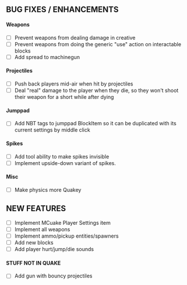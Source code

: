 ## BUG FIXES / ENHANCEMENTS

#### Weapons
- [ ] Prevent weapons from dealing damage in creative
- [ ] Prevent weapons from doing the generic "use" action on interactable blocks
- [ ] Add spread to machinegun

#### Projectiles
- [ ] Push back players mid-air when hit by projectiles
- [ ] Deal "real" damage to the player when they die, so they won't shoot their weapon for a short while after dying

#### Jumppad
- [ ] Add NBT tags to jumppad BlockItem so it can be duplicated with its current settings by middle click

#### Spikes
- [ ] Add tool ability to make spikes invisible
- [ ] Implement upside-down variant of spikes.

#### Misc
- [ ] Make physics more Quakey

## NEW FEATURES
- [ ] Implement MCuake Player Settings item
- [ ] Implement all weapons
- [ ] Implement ammo/pickup entities/spawners
- [ ] Add new blocks
- [ ] Add player hurt/jump/die sounds

#### STUFF NOT IN QUAKE
- [ ] Add gun with bouncy projectiles
